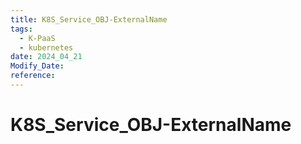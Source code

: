 ```yaml
---
title: K8S_Service_OBJ-ExternalName
tags:
  - K-PaaS
  - kubernetes
date: 2024_04_21
Modify_Date: 
reference:
---
```

# K8S_Service_OBJ-ExternalName
